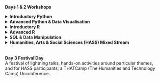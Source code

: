 <b>Days 1 & 2 Workshops</b></br>
<details>
  <summary><b>Introductory Python</b></summary>
  <br/>This beginners' workshop will introduce programming and data analysis with Python. We will cover basic concepts and tools, including program design, version control, data management, and task automation. You will learn to use JupyterLab, Git and Bash Shell. No previous knowledge required.<br/><br/>
</details>
<details>
  <summary><b>Advanced Python & Data Visualisation</b></summary>
  <br/>This advanced workshop has two parts. Part one covers testing and continuous integration with Python. You will learn how to prevent, diagnose, and fix bugs in Python. We will cover simulations, test suites, and resources available for defensive programming. Part two covers data visualisation on the web using D3. You will learn to present your data in an engaging and accessible way. Prerequisites: prior experience with Python, a GitHub account and GitHub desktop client.<br/><br/>
</details>
<details>
  <summary><b>Introductory R</b></summary>
  <br/>This beginners' workshop teaches data cleaning, management, analysis and visualisation using spreadsheets, OpenRefine and R programming language.  Authentic datasets will be used to demonstrate data management and analysis workflow. No previous knowledge required.<br/><br/>
</details>
<details>
  <summary><b>Advanced R</b></summary>
  <br/>This advanced workshop teaches useful programming concepts that will make writing R code more efficient, modular, and reusable, as well as packages for efficient data analysis. You will also learn how to use R to analyse geospatial data, and how to develop Shiny applications that allow users to run their own analyses on your data. Prerequisites: prior experience with R, a GitHub account and GitHub desktop client.<br/><br/>
</details>
<details>
  <summary><b>SQL & Data Manipulation</b></summary>
  <br/>This intermediate workshop teaches data manipulation using SQL and Python. Day one covers SQL and good database design. Day two teaches webscraping and transitioning from spreadsheets to databases. Prerequisite: prior experience with the bash shell and Python, a GitHub account and GitHub desktop client.<br/><br/>
</details>
<details>
  <summary><b>Humanities, Arts & Social Sciences (HASS) Mixed Stream</b></summary>
  <br/>This beginners' workshop introduces Alveo, the virtual lab for human communications sciences; Research Data Management; AURIN, the Australian Urban Research Infrastructure Network; the Australian Data Archive; and Trove, a platform for cultural research in Australia. No previous knowledge required.<br/><br/>
</details>
</br></br><b>Day 3 Festival Day</b></br>
A festival of lightning talks, hands-on activities around particular themes, and for HASS participants, a THATCamp (The Humanities and Technology Camp) Unconference.
